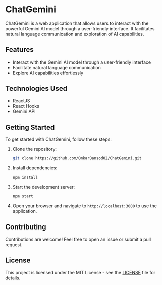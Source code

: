 
# ChatGemini

ChatGemini is a web application that allows users to interact with the powerful Gemini AI model through a user-friendly interface. It facilitates natural language communication and exploration of AI capabilities.

## Features

- Interact with the Gemini AI model through a user-friendly interface
- Facilitate natural language communication
- Explore AI capabilities effortlessly

## Technologies Used

- ReactJS
- React Hooks
- Gemini API

## Getting Started

To get started with ChatGemini, follow these steps:

1. Clone the repository:

    ```bash
    git clone https://github.com/OmkarBansod02/ChatGemini.git
    ```

2. Install dependencies:

    ```bash
    npm install
    ```

3. Start the development server:

    ```bash
    npm start
    ```

4. Open your browser and navigate to `http://localhost:3000` to use the application.

## Contributing

Contributions are welcome! Feel free to open an issue or submit a pull request.

## License

This project is licensed under the MIT License - see the [LICENSE](LICENSE) file for details.
